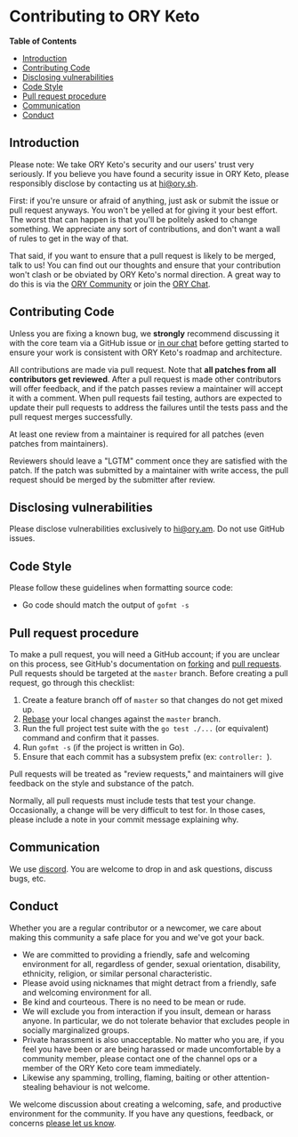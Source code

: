 # Contributing to ORY Keto

<!-- START doctoc generated TOC please keep comment here to allow auto update -->
<!-- DON'T EDIT THIS SECTION, INSTEAD RE-RUN doctoc TO UPDATE -->
**Table of Contents**

- [Introduction](#introduction)
- [Contributing Code](#contributing-code)
- [Disclosing vulnerabilities](#disclosing-vulnerabilities)
- [Code Style](#code-style)
- [Pull request procedure](#pull-request-procedure)
- [Communication](#communication)
- [Conduct](#conduct)

<!-- END doctoc generated TOC please keep comment here to allow auto update -->

## Introduction

Please note: We take ORY Keto's security and our users' trust very seriously. If you believe you have found a
security issue in ORY Keto, please responsibly disclose by contacting us at hi@ory.sh.

First: if you're unsure or afraid of anything, just ask or submit the issue or pull request anyways. You won't be
yelled at for giving it your best effort. The worst that can happen is that you'll be politely asked to change
something. We appreciate any sort of contributions, and don't want a wall of rules to get in the way of that.

That said, if you want to ensure that a pull request is likely to be merged, talk to us! You can find out our thoughts
and ensure that your contribution won't clash or be obviated by ORY Keto's normal direction. A great way to do this is via
the [ORY Community](https://community.ory.sh/) or join the [ORY Chat](https://www.ory.sh/chat).

## Contributing Code

Unless you are fixing a known bug, we **strongly** recommend discussing it with the core team via a GitHub issue or
[in our chat](https://www.ory.sh/chat) before getting started to ensure your work is consistent with
ORY Keto's roadmap and architecture.

All contributions are made via pull request. Note that **all patches from all contributors get reviewed**. After a pull
request is made other contributors will offer feedback, and if the patch passes review a maintainer will accept it with
a comment. When pull requests fail testing, authors are expected to update their pull requests to address the failures
until the tests pass and the pull request merges successfully.

At least one review from a maintainer is required for all patches (even patches from maintainers).

Reviewers should leave a "LGTM" comment once they are satisfied with the patch. If the patch was submitted by a
maintainer with write access, the pull request should be merged by the submitter after review.

## Disclosing vulnerabilities

Please disclose vulnerabilities exclusively to [hi@ory.am](mailto:hi@ory.am). Do not use GitHub issues.

## Code Style

Please follow these guidelines when formatting source code:

* Go code should match the output of `gofmt -s`

## Pull request procedure

To make a pull request, you will need a GitHub account; if you are unclear on this process, see GitHub's
documentation on [forking](https://help.github.com/articles/fork-a-repo) and [pull requests](https://help.github.com/articles/using-pull-requests).
Pull requests should be targeted at the `master` branch. Before creating a pull request, go through this checklist:

1. Create a feature branch off of `master` so that changes do not get mixed up.
1. [Rebase](http://git-scm.com/book/en/Git-Branching-Rebasing) your local changes against the `master` branch.
1. Run the full project test suite with the `go test ./...` (or equivalent) command and confirm that it passes.
1. Run `gofmt -s` (if the project is written in Go).
1. Ensure that each commit has a subsystem prefix (ex: `controller: `).

Pull requests will be treated as "review requests," and maintainers will give feedback on the style and substance of the patch.

Normally, all pull requests must include tests that test your change. Occasionally, a change will
be very difficult to test for. In those cases, please include a note in your commit message explaining why.

## Communication

We use [discord](https://www.ory.sh/chat). You are welcome to drop in and ask questions, discuss bugs, etc.

## Conduct

Whether you are a regular contributor or a newcomer, we care about making this community a safe place for you and
we've got your back.

* We are committed to providing a friendly, safe and welcoming environment for all, regardless of gender,
    sexual orientation, disability, ethnicity, religion, or similar personal characteristic.
* Please avoid using nicknames that might detract from a friendly, safe and welcoming environment for all.
* Be kind and courteous. There is no need to be mean or rude.
* We will exclude you from interaction if you insult, demean or harass anyone. In particular, we do not tolerate
    behavior that excludes people in socially marginalized groups.
* Private harassment is also unacceptable. No matter who you are, if you feel you have been or are being harassed or
    made uncomfortable by a community member, please contact one of the channel ops or a member of the ORY
    Keto core team immediately.
* Likewise any spamming, trolling, flaming, baiting or other attention-stealing behaviour is not welcome.

We welcome discussion about creating a welcoming, safe, and productive environment for the community. If you have any questions, feedback, or concerns [please let us know](https://www.ory.sh/chat).

